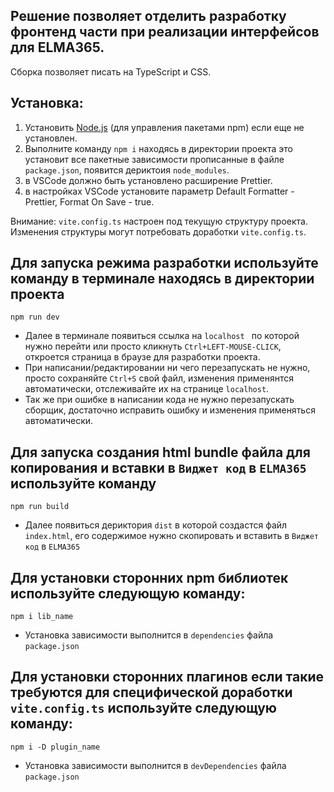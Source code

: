 ## Решение позволяет отделить разработку фронтенд части при реализации интерфейсов для ELMA365.

Сборка позволяет писать на TypeScript и CSS.

## Установка:

1. Установить [Node.js](https://nodejs.org/en/download) (для управления пакетами npm) если еще не установлен.
2. Выполните команду `npm i` находясь в директории проекта это установит все пакетные зависимости прописанные в файле `package.json`, появится дериктоия `node_modules`.
3. в VSCode должно быть установлено расширение Prettier.
4. в настройках VSCode установите параметр Default Formatter - Prettier, Format On Save - true.

Внимание: `vite.config.ts` настроен под текущую структуру проекта. Изменения структуры могут потребовать доработки `vite.config.ts`.

## Для запуска режима разработки используйте команду в терминале находясь в директории проекта

```
npm run dev
```

- Далее в терминале появиться ссылка на `localhost ` по которой нужно перейти или просто кликнуть `Ctrl+LEFT-MOUSE-CLICK`, откроется страница в браузе для разработки проекта.
- При написании/редактировании ни чего перезапускать не нужно, просто сохраняйте `Ctrl+S` свой файл, изменения применянтся автоматически, отслеживайте их на странице `localhost`.
- Так же при ошибке в написании кода не нужно перезапускать сборщик, достаточно исправить ошибку и изменения применяться автоматически.

## Для запуска создания html bundle файла для копирования и вставки в `Виджет код` в `ELMA365` используйте команду

```
npm run build
```

- Далее появиться дериктория `dist` в которой создастся файл `index.html`, его содержимое нужно скопировать и вставить в `Виджет код` в `ELMA365`

## Для установки сторонних npm библиотек используйте следующую команду:

```
npm i lib_name
```

- Установка зависимости выполнится в `dependencies` файла `package.json`

## Для установки сторонних плагинов если такие требуются для специфической доработки `vite.config.ts` используйте следующую команду:

```
npm i -D plugin_name
```

- Установка зависимости выполнится в `devDependencies` файла `package.json`


